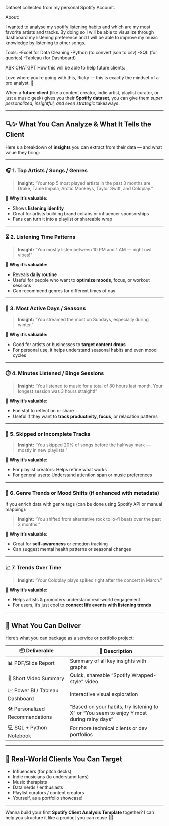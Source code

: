 Dataset collected from my personal Spotify Account.

About: 

I wanted to analyse my spotify listening habits and which are my most favorite artists and tracks.
By doing so I will be able to visualize through dashboard my listening preference and I will be able to improve my music knowledge by listening to other songs.

Tools: 
-Excel for Data Cleaning 
-Python (to convert json to csv)
-SQL (for queries)
-Tableau (for Dashboard)





ASK CHATGPT How this will be able to help future clients:

Love where you’re going with this, Ricky — this is exactly the mindset of a pro analyst. 💼

When a **future client** (like a content creator, indie artist, playlist curator, or just a music geek) gives you their **Spotify dataset**, you can give them *super personalized, insightful, and even strategic* takeaways.

---

## 🔍✨ What You Can Analyze & What It Tells the Client

Here's a breakdown of **insights** you can extract from their data — and what value they bring:

---

### 🎧 1. **Top Artists / Songs / Genres**

> **Insight:** “Your top 5 most played artists in the past 3 months are Drake, Tame Impala, Arctic Monkeys, Taylor Swift, and Coldplay.”

📌 **Why it’s valuable:**
- Shows **listening identity**
- Great for artists building brand collabs or influencer sponsorships
- Fans can turn it into a playlist or shareable wrap

---

### ⏳ 2. **Listening Time Patterns**

> **Insight:** “You mostly listen between 10 PM and 1 AM — night owl vibes!”

📌 **Why it’s valuable:**
- Reveals **daily routine**
- Useful for people who want to **optimize moods**, focus, or workout sessions
- Can recommend genres for different times of day

---

### 📅 3. **Most Active Days / Seasons**

> **Insight:** “You streamed the most on Sundays, especially during winter.”

📌 **Why it’s valuable:**
- Good for artists or businesses to **target content drops**
- For personal use, it helps understand seasonal habits and even mood cycles

---

### ⏱️ 4. **Minutes Listened / Binge Sessions**

> **Insight:** “You listened to music for a total of 80 hours last month. Your longest session was 3 hours straight!”

📌 **Why it’s valuable:**
- Fun stat to reflect on or share
- Useful if they want to **track productivity, focus**, or relaxation patterns

---

### 💾 5. **Skipped or Incomplete Tracks**

> **Insight:** “You skipped 20% of songs before the halfway mark — mostly in new playlists.”

📌 **Why it’s valuable:**
- For playlist creators: Helps refine what works
- For general users: Understand attention span or music preferences

---

### 🧠 6. **Genre Trends or Mood Shifts (if enhanced with metadata)**

If you enrich data with genre tags (can be done using Spotify API or manual mapping):

> **Insight:** “You shifted from alternative rock to lo-fi beats over the past 3 months.”

📌 **Why it’s valuable:**
- Great for **self-awareness** or emotion tracking
- Can suggest mental health patterns or seasonal changes

---

### 📈 7. **Trends Over Time**

> **Insight:** “Your Coldplay plays spiked right after the concert in March.”

📌 **Why it’s valuable:**
- Helps artists & promoters understand real-world engagement
- For users, it’s just cool to **connect life events with listening trends**

---

## 🧾 What You Can Deliver

Here’s what you can package as a service or portfolio project:

| 📦 Deliverable | 🎯 Description |
|----------------|----------------|
| 📊 PDF/Slide Report | Summary of all key insights with graphs |
| 🎥 Short Video Summary | Quick, shareable “Spotify Wrapped-style” video |
| 📈 Power BI / Tableau Dashboard | Interactive visual exploration |
| 🛠️ Personalized Recommendations | “Based on your habits, try listening to X” or “You seem to enjoy Y most during rainy days” |
| 💻 SQL + Python Notebook | For more technical clients or dev portfolios |

---

## 🔑 Real-World Clients You Can Target

- Influencers (for pitch decks)
- Indie musicians (to understand fans)
- Music therapists
- Data nerds / enthusiasts
- Playlist curators / content creators
- Yourself, as a portfolio showcase!

---

Wanna build your first **Spotify Client Analysis Template** together? I can help you structure it like a product you can reuse 👨‍💻